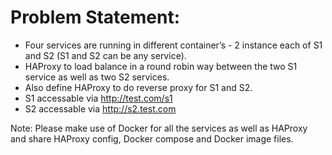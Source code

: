 # Problem Statement: 

- Four services are running in different container’s -  2 instance each of S1 and S2 (S1 and S2 can be any service). 
- HAProxy to load balance in a round robin way between the two S1 service as well as two S2 services. 
- Also define HAProxy to do reverse proxy for S1 and S2.
- S1 accessable via http://test.com/s1
- S2 accessable via http://s2.test.com

Note: Please make use of Docker for all the services as well as HAProxy and share HAProxy config, Docker compose and Docker image files.
